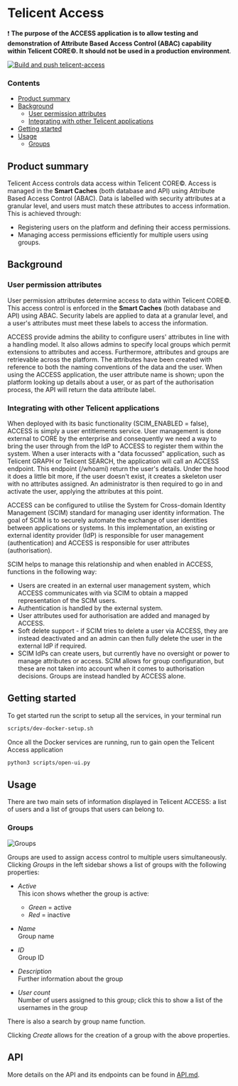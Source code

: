# Telicent Access

❗️ **The purpose of the ACCESS application is to allow testing and demonstration of
Attribute Based Access Control (ABAC) capability within Telicent CORE&copy;. It
should not be used in a production environment**.

[![Build and push telicent-access](https://github.com/telicent-oss/telicent-access/actions/workflows/publish.yml/badge.svg)](https://github.com/telicent-oss/telicent-access/actions/workflows/publish.yml)

### Contents

- [Product summary](#product-summary)
- [Background](#background)
  - [User permission attributes](#user-permission-attributes)
  - [Integrating with other Telicent applications](#integrating-with-other-telicent-applications)
- [Getting started](#getting-started)
- [Usage](#usage)
  <!-- - [Users](#users) -->
  - [Groups](#groups)

## Product summary

Telicent Access controls data access within Telicent CORE©. Access is managed in
the **Smart Caches** (both database and API) using Attribute Based Access Control
(ABAC). Data is labelled with security attributes at a granular level, and users
must match these attributes to access information. This is achieved through:

- Registering users on the platform and defining their access permissions.
- Managing access permissions efficiently for multiple users using groups.

## Background

### User permission attributes

User permission attributes determine access to data within Telicent CORE©. This
access control is enforced in the **Smart Caches** (both database and API) using
ABAC. Security labels are applied to data at a granular level, and a user's
attributes must meet these labels to access the information.

ACCESS provide admins the ability to configure users' attributes in line with a
handling model. It also allows admins to specify local groups which permit
extensions to attributes and access. Furthermore, attributes and groups are
retrievable across the platform. The attributes have been created with
reference to both the naming conventions of the data and the user. When using
the ACCESS application, the user attribute name is shown; upon the platform
looking up details about a user, or as part of the authorisation process, the
API will return the data attribute label.

### Integrating with other Telicent applications

When deployed with its basic functionality (SCIM_ENABLED = false), ACCESS is simply
a user entitlements service. User management is done external to CORE by the
enterprise and consequently we need a way to bring the user through from the IdP
to ACCESS to register them within the system. When a user interacts with a "data
focussed" application, such as Telicent GRAPH or Telicent SEARCH, the application
will call an ACCESS endpoint. This endpoint (/whoami) return the user's details.
Under the hood it does a little bit more, if the user doesn't exist, it creates
a skeleton user with no attributes assigned. An administrator is then required
to go in and activate the user, applying the attributes at this point.

ACCESS can be configured to utilise the System for Cross-domain Identity
Management (SCIM) standard for managing user identity information. The goal of
SCIM is to securely automate the exchange of user identities between
applications or systems. In this implementation, an existing or external
identity provider (IdP) is responsible for user management (authentication) and
ACCESS is responsible for user attributes (authorisation).

SCIM helps to manage this relationship and when enabled in ACCESS, functions in
the following way:

- Users are created in an external user management system, which ACCESS
  communicates with via SCIM to obtain a mapped representation of the SCIM users.
- Authentication is handled by the external system.
- User attributes used for authorisation are added and managed by ACCESS.
- Soft delete support - if SCIM tries to delete a user via ACCESS, they are
  instead deactivated and an admin can then fully delete the user in the
  external IdP if required.
- SCIM IdPs can create users, but currently have no oversight or power to
  manage attributes or access. SCIM allows for group configuration, but these
  are not taken into account when it comes to authorisation decisions. Groups
  are instead handled by ACCESS alone.

## Getting started

To get started run the script to setup all the services, in your terminal run

```sh
scripts/dev-docker-setup.sh
```


Once all the Docker services are running, run to gain open the Telicent Access application

```sh
python3 scripts/open-ui.py
```

## Usage

There are two main sets of information displayed in Telicent ACCESS: a list of
users and a list of groups that users can belong to.

<!-- ### Users

![Users](./docs/images/users.png)

Upon running ACCESS, the user list is shown; this can also be accessed by
clicking _Users_ in the left sidebar. It displays all users in
ACCESS (either manually or via SCIM), along with their properties:

- _Active_\
  This icon shows whether the user is active:

  - _Green_ = active
  - _Red_ = inactive

- _Name_\
  Username

- _Email_\
  User's email address

- _Nationality_\
  User's nationality

- _Deployed organisation_\
  Organisation to which the user is assigned

- _Personnel type_\
  User's personnel type:

  - _GOV_ = Government
  - _NON-GOV_ = Non-government

- _Classification_\
  Clearance level possessed by the user:

  - _O_ = Official
  - _OS_ = Official Sensitive
  - _S_ = Secret
  - _TS_ = Top Secret

- _Groups_\
  All groups to which the user is assigned (click _more_ if all are not shown);
  groups are described in more detail in the next section

There are also _Delete_ and _Edit_ functions for each user, as well as a search
by username and email address function, and filters for nationality and
classification.

NB: _Delete_ will remove the user from ACCESS, however, if in the IdP, the user still has the correct groups for accessing CORE, the user will be recreated (when they log on). When this occurs, the user will be recreated as _inactive_ and with no other attributes. -->

### Groups

![Groups](./docs/images/groups.png)

Groups are used to assign access control to multiple users simultaneously.
Clicking _Groups_ in the left sidebar shows a list of groups with the following
properties:

- _Active_\
  This icon shows whether the group is active:

  - _Green_ = active
  - _Red_ = inactive

- _Name_\
  Group name

- _ID_\
  Group ID

- _Description_\
  Further information about the group

- _User count_\
  Number of users assigned to this group; click this to show a list of the
  usernames in the group

There is also a search by group name function.

Clicking _Create_ allows for the creation of a group with the above properties.

## API

More details on the API and its endpoints can be found in [API.md](./docs/API.md).
